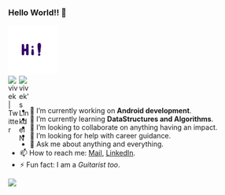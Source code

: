 ### Hello World!! 👋
<img src="https://github.com/vivmost/vivmost/blob/master/Hi.gif" alt="alt text" width="100" height="100" />

<br/>
<a href="https://twitter.com/vivmost">
  <img align="left" alt="vivek | Twitter" width="22px" src="https://cdn.jsdelivr.net/npm/simple-icons@v3/icons/twitter.svg" />
</a>
<a href="https://www.linkedin.com/in/vivmost">
  <img align="left" alt="vivek's LinkdeIN" width="22px" src="https://cdn.jsdelivr.net/npm/simple-icons@v3/icons/linkedin.svg" />
</a>

<br/><br/>

- 🔭 I’m currently working on **Android development**.
- 🌱 I’m currently learning **DataStructures and Algorithms**.
- 👯 I’m looking to collaborate on anything having an impact.
- 🤔 I’m looking for help with career guidance.
- 💬 Ask me about anything and everything.
- 📫 How to reach me: [Mail](mailto:vivmost@gmail.com), [LinkedIn](https://www.linkedin.com/in/vivmost).
- ⚡ Fun fact: I am a _Guitarist too_.

<p align="left"><img width="65%" src="https://github-readme-stats.vercel.app/api?username=vivmost&show_icons=true" /></p>
